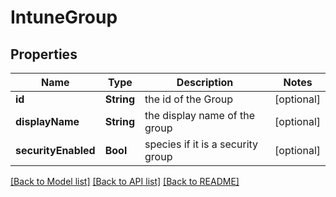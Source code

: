 # IntuneGroup

## Properties
Name | Type | Description | Notes
------------ | ------------- | ------------- | -------------
**id** | **String** | the id of the Group | [optional] 
**displayName** | **String** | the display name of the group | [optional] 
**securityEnabled** | **Bool** | species if it is a security group | [optional] 

[[Back to Model list]](../README.md#documentation-for-models) [[Back to API list]](../README.md#documentation-for-api-endpoints) [[Back to README]](../README.md)


